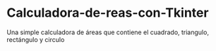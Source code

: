 # Calculadora-de-reas-con-Tkinter
Una simple calculadora de áreas que contiene el cuadrado, triangulo, rectángulo y circulo 
